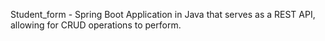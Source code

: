 Student_form - Spring Boot Application in Java
that serves as a REST API, allowing for CRUD operations to perform.
